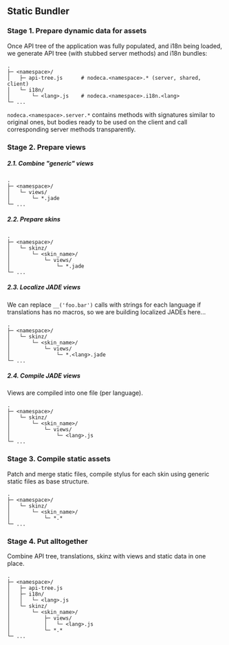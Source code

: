 Static Bundler
--------------

### Stage 1. Prepare dynamic data for assets

Once API tree of the application was fully populated, and i18n being loaded,
we generate API tree (with stubbed server methods) and i18n bundles:

```
.
├─ <namespace>/
│   ├─ api-tree.js      # nodeca.<namespace>.* (server, shared, client)
│   └─ i18n/
│       └─ <lang>.js    # nodeca.<namespace>.i18n.<lang>
└─ ...
```

`nodeca.<namespace>.server.*` contains methods with signatures similar to
original ones, but bodies ready to be used on the client and call corresponding
server methods transparently.


### Stage 2. Prepare views

##### 2.1. Combine "generic" views

```
.
├─ <namespace>/
│   └─ views/
│       └─ *.jade
└─ ...
```


##### 2.2. Prepare skins

```
.
├─ <namespace>/
│   └─ skinz/
│       └─ <skin_name>/
│           └─ views/
│               └─ *.jade
└─ ...
```


##### 2.3. Localize JADE views

We can replace `__('foo.bar')` calls with strings for each language if
translations has no macros, so we are building localized JADEs here...

```
.
├─ <namespace>/
│   └─ skinz/
│       └─ <skin_name>/
│           └─ views/
│               └─ *.<lang>.jade
└─ ...
```


##### 2.4. Compile JADE views

Views are compiled into one file (per language).

```
.
├─ <namespace>/
│   └─ skinz/
│       └─ <skin_name>/
│           └─ views/
│               └─ <lang>.js
└─ ...
```


### Stage 3. Compile static assets

Patch and merge static files, compile stylus for each skin using generic static
files as base structure.

```
.
├─ <namespace>/
│   └─ skinz/
│       └─ <skin_name>/
│           └─ *.*
└─ ...
```


### Stage 4. Put alltogether

Combine API tree, translations, skinz with views and static data in one place.

```
.
├─ <namespace>/
│   ├─ api-tree.js
│   ├─ i18n/
│   │   └─ <lang>.js
│   └─ skinz/
│       └─ <skin_name>/
│           ├─ views/
│           │   └─ <lang>.js
│           └─ *.*
└─ ...
```
